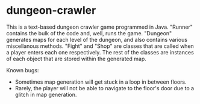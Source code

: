 # dungeon-crawler

This is a text-based dungeon crawler game programmed in Java. 
"Runner" contains the bulk of the code and, well, runs the game.
"Dungeon" generates maps for each level of the dungeon, and also contains various miscellanous methods. 
"Fight" and "Shop" are classes that are called when a player enters each one respectively. 
The rest of the classes are instances of each object that are stored within the generated map. 

Known bugs:
* Sometimes map generation will get stuck in a loop in between floors. 
* Rarely, the player will not be able to navigate to the floor's door due to a glitch in map generation. 
